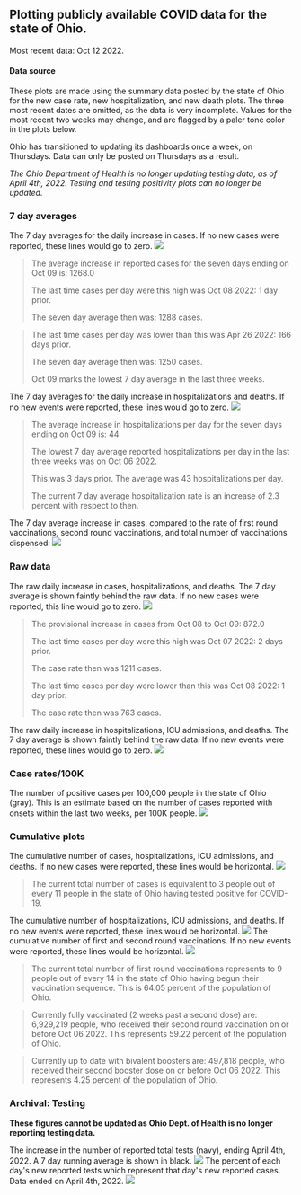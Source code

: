 ## Plotting publicly available COVID data for the state of Ohio. 

Most recent data: Oct 12 2022. 

#### Data source
These plots are made using the summary data posted by the state of Ohio for the new case rate,
    new hospitalization, and new death plots. The three most recent dates are omitted, as the data is very incomplete. Values for the most recent two weeks may change, and are flagged by a paler tone color in the plots below. 

Ohio has transitioned to updating its dashboards once a week, on Thursdays. Data can only be posted on Thursdays as a result. 

*The Ohio Department of Health is no longer updating testing data, as of April 4th, 2022. Testing and testing positivity plots can no longer be updated.* 

### 7 day averages
The 7 day averages for the daily increase in cases. If no new cases were reported, these lines would go to zero.
![](7dayaverage_cases.png)

>The average increase in reported cases for the seven days ending on Oct 09 is: 1268.0
>
>The last time cases per day were this high was Oct 08 2022: 1 day prior.
>
>The seven day average then was: 1288 cases.

>
>The last time cases per day was lower than this was Apr 26 2022: 166 days prior.
>
>The seven day average then was: 1250 cases.
>
>Oct 09 marks the lowest 7 day average in the last three weeks.

The 7 day averages for the daily increase in hospitalizations and deaths. If no new events were reported, these lines would go to zero.
![](7dayaverage_hospital.png)

>The average increase in hospitalizations per day for the seven days ending on Oct 09 is: 44
>
>The lowest 7 day average reported hospitalizations per day in the last three weeks was on Oct 06 2022.
>
>This was 3 days prior. The average was 43 hospitalizations per day.
>
>The current 7 day average hospitalization rate is an increase of 2.3 percent with respect to then.

The 7 day average increase in cases, compared to the rate of first round vaccinations, second round vaccinations, and total number of vaccinations dispensed:
![](DailyVaccinationsCases.png)

### Raw data
The raw daily increase in cases, hospitalizations, and deaths. The 7 day average is shown faintly behind the raw data. If no new cases were reported, this line would go to zero.
![](DailyCases.png)

>The provisional increase in cases from Oct 08 to Oct 09: 872.0 
>
>The last time cases per day were this high was Oct 07 2022: 2 days prior. 
>
>The case rate then was 1211 cases.
>
>The last time cases per day were lower than this was Oct 08 2022: 1 day prior. 
>
>The case rate then was 763 cases.

The raw daily increase in hospitalizations, ICU admissions, and deaths. The 7 day average is shown faintly behind the raw data. If no new events were reported, these lines would go to zero.
![](DailyHospitalizations.png)

### Case rates/100K 

The number of positive cases per 100,000 people in the state of Ohio (gray). This is an estimate based on the number of cases reported with onsets within the last two weeks, per 100K people.
![](7dayaverage_rate.png)
### Cumulative plots
The cumulative number of cases, hospitalizations, ICU admissions, and deaths. If no new cases were reported, these lines would be horizontal.
![](Cases.png)

>The current total number of cases is equivalent to 3 people out of every 11 people in the state of Ohio having tested positive for COVID-19.

The cumulative number of hospitalizations, ICU admissions, and deaths. If no new events were reported, these lines would be horizontal.
![](Hospitalizations.png)
The cumulative number of first and second round vaccinations. If no new events were reported, these lines would be horizontal.
![](Vaccinations.png)

>The current total number of first round vaccinations represents to 9 people out of every 14 in the state of Ohio having begun their vaccination sequence.
>This is 64.05 percent of the population of Ohio.

>Currently fully vaccinated (2 weeks past a second dose) are: 6,929,219 people, who received their second round vaccination on or before Oct 06 2022.
>This represents 59.22 percent of the population of Ohio.

>Currently up to date with bivalent boosters are: 497,818 people, who received their second booster dose on or before Oct 06 2022.
>This represents 4.25 percent of the population of Ohio.

### Archival: Testing
**These figures cannot be updated as Ohio Dept. of Health is no longer reporting testing data.**

The increase in the number of reported total tests (navy), ending April 4th, 2022. A 7 day running average is shown in black.
![](DailyTests.png)
The percent of each day's new reported tests which represent that day's new reported cases. Data ended on April 4th, 2022.
![](percentpositive_tests.png)


